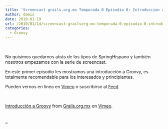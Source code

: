 ```yaml
---
title: 'Screencast grails.org.mx Temporada 0 Episodio 0: Introduccion a Groovy'
author: domix
date: 2010-01-19
url: /2010/01/14/screencast-grailsorg-mx-temporada-0-episodio-0-introduccion-a-groovy/
categories:
  - Groovy
---
```

&nbsp;

No quisimos quedarnos atr&aacute;s de los tipos de SpringHispano y tambi&eacute;n nosotros empezamos con la serie de screencast.

En este primer episodio les mostramos una introducci&oacute;n a Groovy, es totalmente recomendable para los interesados y principiantes.

Pueden vernos en linea en [Vimeo][1] o suscribirse al [Feed][2]

&nbsp;

<p style='text-align: center;'>
</p>

[Introducci&oacute;n a Groovy][3] from [Grails.org.mx][1] on [Vimeo][4].

&nbsp;

<span style='font-family: Verdana, Arial, sans-serif; font-size: 12px; line-height: 18px;'><a style='color: #467aa7; font-weight: bold; text-decoration: none;' href='http://itunes.apple.com/WebObjects/MZStore.woa/wa/viewPodcast?id=350719026'><img style='padding: 1px; border: 1px solid #969696;' src='http://www.springhispano.org/images/itunesicon.png' alt='' /></a><a style='color: #467aa7; font-weight: bold; text-decoration: none;' href='http://feeds.feedburner.com/GrailsmxScreencast'><img style='padding: 1px; border: 1px solid #969696;' src='http://www.springhispano.org/images/rssicon.png' alt='' /></a></span>

 [1]: http://vimeo.com/grailsmx
 [2]: http://feeds.feedburner.com/GrailsmxScreencast
 [3]: http://vimeo.com/8755187
 [4]: http://vimeo.com